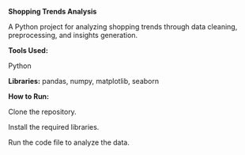 **Shopping Trends Analysis**

A Python project for analyzing shopping trends through data cleaning, preprocessing, and insights generation.

**Tools Used:**

Python

**Libraries:** pandas, numpy, matplotlib, seaborn

**How to Run:**

Clone the repository.

Install the required libraries.

Run the code file to analyze the data.
